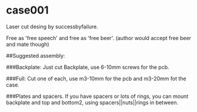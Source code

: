 # case001

Laser cut desing by successbyfailure. 

Free as 'free speech' and free as 'free beer'. (author would accept free beer and mate though)

##Suggested assembly:


###Backplate:
Just cut Backplate, use 6-10mm screws for the pcb.

###Full:
Cut one of each, use m3-10mm for the pcb and m3-20mm fot the case.

###Plates and spacers.
If you have spacers or lots of rings, you can mount backplate and top and bottom2, using spacers||nuts||rings in between.
